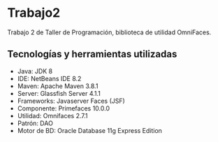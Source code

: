 # Trabajo2
Trabajo 2 de Taller de Programación, biblioteca de utilidad OmniFaces.

## Tecnologías y herramientas utilizadas
- Java: JDK 8
- IDE: NetBeans IDE 8.2
- Maven: Apache Maven 3.8.1
- Server: Glassfish Server 4.1.1
- Frameworks: Javaserver Faces (JSF)
- Componente: Primefaces 10.0.0
- Utilidad: Omnifaces 2.7.1
- Patrón: DAO
- Motor de BD: Oracle Database 11g Express Edition

